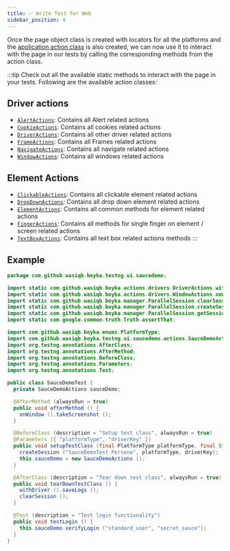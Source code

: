 ```yaml
---
title: ✅ Write Test for Web
sidebar_position: 4
---
```


Once the page object class is created with locators for all the platforms and the [application action class](/docs/guides/ui/page-action) is also created, we can now use it to interact with the page in our tests by calling the corresponding methods from the action class.

:::tip
Check out all the available static methods to interact with the page in your tests. Following are the available action classes:

## Driver actions

- [`AlertActions`](/api/actions/drivers/alert-actions): Contains all Alert related actions
- [`CookieActions`](/api/actions/drivers/cookie-actions): Contains all cookies related actions
- [`DriverActions`](/api/actions/drivers/driver-actions): Contains all other driver related actions
- [`FrameActions`](/api/actions/drivers/frame-actions): Contains all Frames related actions
- [`NavigateActions`](/api/actions/drivers/navigate-actions): Contains all navigate related actions
- [`WindowActions`](/api/actions/drivers/window-actions): Contains all windows related actions

## Element Actions

- [`ClickableActions`](/api/actions/elements/clickable-actions): Contains all clickable element related actions
- [`DropDownActions`](/api/actions/elements/drop-down-actions): Contains all drop down element related actions
- [`ElementActions`](/api/actions/elements/element-actions): Contains all common methods for element related actions
- [`FingerActions`](/api/actions/elements/finger-actions): Contains all methods for single finger on element / screen related actions
- [`TextBoxActions`](/api/actions/elements/textbox-actions): Contains all text box related actions methods
   :::

## Example

```java
package com.github.wasiqb.boyka.testng.ui.saucedemo;

import static com.github.wasiqb.boyka.actions.drivers.DriverActions.withDriver;
import static com.github.wasiqb.boyka.actions.drivers.WindowActions.onWindow;
import static com.github.wasiqb.boyka.manager.ParallelSession.clearSession;
import static com.github.wasiqb.boyka.manager.ParallelSession.createSession;
import static com.github.wasiqb.boyka.manager.ParallelSession.getSession;
import static com.google.common.truth.Truth.assertThat;

import com.github.wasiqb.boyka.enums.PlatformType;
import com.github.wasiqb.boyka.testng.ui.saucedemo.actions.SauceDemoActions;
import org.testng.annotations.AfterClass;
import org.testng.annotations.AfterMethod;
import org.testng.annotations.BeforeClass;
import org.testng.annotations.Parameters;
import org.testng.annotations.Test;

public class SauceDemoTest {
  private SauceDemoActions sauceDemo;

  @AfterMethod (alwaysRun = true)
  public void afterMethod () {
    onWindow ().takeScreenshot ();
  }

  @BeforeClass (description = "Setup test class", alwaysRun = true)
  @Parameters ({ "platformType", "driverKey" })
  public void setupTestClass (final PlatformType platformType, final String driverKey) {
    createSession ("SauceDemoTest Persona", platformType, driverKey);
    this.sauceDemo = new SauceDemoActions ();
  }

  @AfterClass (description = "Tear down test class", alwaysRun = true)
  public void tearDownTestClass () {
    withDriver ().saveLogs ();
    clearSession ();
  }

  @Test (description = "Test login functionality")
  public void testLogin () {
    this.sauceDemo.verifyLogin ("standard_user", "secret_sauce");
  }
}
```
